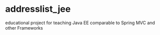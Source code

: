 addresslist_jee
===============

educational project for teaching Java EE comparable to Spring MVC and other Frameworks
